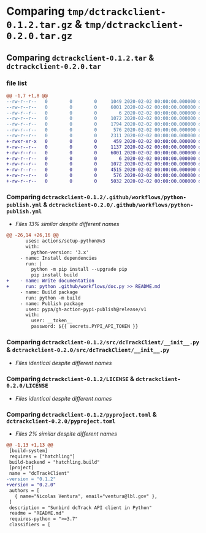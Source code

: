# Comparing `tmp/dctrackclient-0.1.2.tar.gz` & `tmp/dctrackclient-0.2.0.tar.gz`

## Comparing `dctrackclient-0.1.2.tar` & `dctrackclient-0.2.0.tar`

### file list

```diff
@@ -1,7 +1,8 @@
--rw-r--r--   0        0        0     1049 2020-02-02 00:00:00.000000 dctrackclient-0.1.2/.github/workflows/python-publish.yml
--rw-r--r--   0        0        0     6001 2020-02-02 00:00:00.000000 dctrackclient-0.1.2/src/dcTrackClient/__init__.py
--rw-r--r--   0        0        0        6 2020-02-02 00:00:00.000000 dctrackclient-0.1.2/.gitignore
--rw-r--r--   0        0        0     1072 2020-02-02 00:00:00.000000 dctrackclient-0.1.2/LICENSE
--rw-r--r--   0        0        0     1794 2020-02-02 00:00:00.000000 dctrackclient-0.1.2/README.md
--rw-r--r--   0        0        0      576 2020-02-02 00:00:00.000000 dctrackclient-0.1.2/pyproject.toml
--rw-r--r--   0        0        0     2311 2020-02-02 00:00:00.000000 dctrackclient-0.1.2/PKG-INFO
+-rwxr-xr-x   0        0        0      459 2020-02-02 00:00:00.000000 dctrackclient-0.2.0/.github/workflows/doc.py
+-rw-r--r--   0        0        0     1137 2020-02-02 00:00:00.000000 dctrackclient-0.2.0/.github/workflows/python-publish.yml
+-rw-r--r--   0        0        0     6001 2020-02-02 00:00:00.000000 dctrackclient-0.2.0/src/dcTrackClient/__init__.py
+-rw-r--r--   0        0        0        6 2020-02-02 00:00:00.000000 dctrackclient-0.2.0/.gitignore
+-rw-r--r--   0        0        0     1072 2020-02-02 00:00:00.000000 dctrackclient-0.2.0/LICENSE
+-rw-r--r--   0        0        0     4515 2020-02-02 00:00:00.000000 dctrackclient-0.2.0/README.md
+-rw-r--r--   0        0        0      576 2020-02-02 00:00:00.000000 dctrackclient-0.2.0/pyproject.toml
+-rw-r--r--   0        0        0     5032 2020-02-02 00:00:00.000000 dctrackclient-0.2.0/PKG-INFO
```

### Comparing `dctrackclient-0.1.2/.github/workflows/python-publish.yml` & `dctrackclient-0.2.0/.github/workflows/python-publish.yml`

 * *Files 13% similar despite different names*

```diff
@@ -26,14 +26,16 @@
       uses: actions/setup-python@v3
       with:
         python-version: '3.x'
     - name: Install dependencies
       run: |
         python -m pip install --upgrade pip
         pip install build
+    - name: Write documentation
+      run: python .github/workflows/doc.py >> README.md
     - name: Build package
       run: python -m build
     - name: Publish package
       uses: pypa/gh-action-pypi-publish@release/v1
       with:
         user: __token__
         password: ${{ secrets.PYPI_API_TOKEN }}
```

### Comparing `dctrackclient-0.1.2/src/dcTrackClient/__init__.py` & `dctrackclient-0.2.0/src/dcTrackClient/__init__.py`

 * *Files identical despite different names*

### Comparing `dctrackclient-0.1.2/LICENSE` & `dctrackclient-0.2.0/LICENSE`

 * *Files identical despite different names*

### Comparing `dctrackclient-0.1.2/pyproject.toml` & `dctrackclient-0.2.0/pyproject.toml`

 * *Files 2% similar despite different names*

```diff
@@ -1,13 +1,13 @@
 [build-system]
 requires = ["hatchling"]
 build-backend = "hatchling.build"
 [project]
 name = "dcTrackClient"
-version = "0.1.2"
+version = "0.2.0"
 authors = [
   { name="Nicolas Ventura", email="ventura@lbl.gov" },
 ]
 description = "Sunbird dcTrack API client in Python"
 readme = "README.md"
 requires-python = ">=3.7"
 classifiers = [
```

